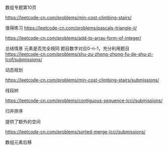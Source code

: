数组专题第10页

https://leetcode-cn.com/problems/min-cost-climbing-stairs/


值得练习
https://leetcode-cn.com/problems/pascals-triangle-ii/

https://leetcode-cn.com/problems/add-to-array-form-of-integer/


总结情景
    元素是否完全相同
        题目数字对应0-n-1，充分利用题目
        https://leetcode-cn.com/problems/shu-zu-zhong-zhong-fu-de-shu-zi-lcof/submissions/

动态规划

https://leetcode-cn.com/problems/min-cost-climbing-stairs/submissions/

线段树

https://leetcode-cn.com/problems/contiguous-sequence-lcci/submissions/

归并排序

提供了额外的空间

https://leetcode-cn.com/problems/sorted-merge-lcci/submissions/

数组元素后移